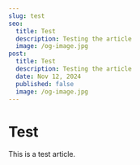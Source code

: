 ```yaml
---
slug: test
seo:
  title: Test
  description: Testing the article
  image: /og-image.jpg
post:
  title: Test
  description: Testing the article
  date: Nov 12, 2024
  published: false
  image: /og-image.jpg
---
```


# Test

This is a test article.
